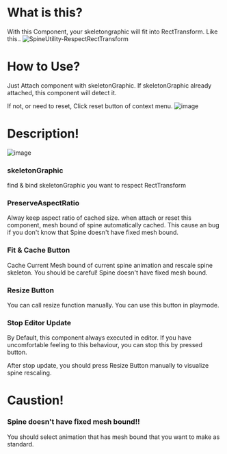 # What is this?
With this Component, your skeletongraphic will fit into RectTransform.
Like this..
![SpineUtility-RespectRectTransform](https://user-images.githubusercontent.com/14087406/81152100-97b3fb80-8fbc-11ea-8358-7d4827965724.gif)


# How to Use?
Just Attach component with skeletonGraphic.
If skeletonGraphic already attached, this component will detect it.

If not, or need to reset, Click reset button of context menu.
![image](https://user-images.githubusercontent.com/14087406/81152603-114be980-8fbd-11ea-906b-a4040a550e57.png)  


# Description!
![image](https://user-images.githubusercontent.com/14087406/81151472-fc228b00-8fbb-11ea-9233-e4e4b78db3ce.png)  

### skeletonGraphic 
find & bind skeletonGraphic you want to respect RectTransform

### PreserveAspectRatio
Alway keep aspect ratio of cached size.
when attach or reset this component, mesh bound of spine automatically cached.
This cause an bug if you don't know that Spine doesn't have fixed mesh bound.

### Fit & Cache Button
Cache Current Mesh bound of current spine animation and rescale spine skeleton.
You should be careful! Spine doesn't have fixed mesh bound.

### Resize Button
You can call resize function manually. You can use this button in playmode.

### Stop Editor Update
By Default, this component always executed in editor. If you have uncomfortable feeling to this behaviour, you can stop
this by pressed button.

After stop update, you should press Resize Button manually to visualize spine rescaling.

# Caustion!

### Spine doesn't have fixed mesh bound!!
You should select animation that has mesh bound that you want to make as standard.
